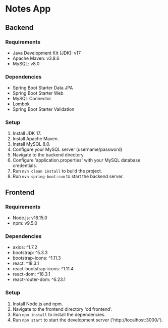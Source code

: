 # Notes App

## Backend

### Requirements

- Java Development Kit (JDK): v17
- Apache Maven: v3.8.6
- MySQL: v8.0

### Dependencies

- Spring Boot Starter Data JPA
- Spring Boot Starter Web
- MySQL Connector
- Lombok
- Spring Boot Starter Validation

### Setup

1. Install JDK 17.
2. Install Apache Maven.
3. Install MySQL 8.0.
4. Configure your MySQL server (username/password)
5. Navigate to the backend directory.
6. Configure 'application.properties' with your MySQL database credentials.
7. Run `mvn clean install` to build the project.
8. Run `mvn spring-boot:run` to start the backend server.


## Frontend

### Requirements

- Node.js: v18.15.0
- npm: v9.5.0

### Dependencies

- axios: ^1.7.2
- bootstrap: ^5.3.3
- bootstrap-icons: ^1.11.3
- react: ^18.3.1
- react-bootstrap-icons: ^1.11.4
- react-dom: ^18.3.1
- react-router-dom: ^6.23.1

### Setup

1. Install Node.js and npm.
2. Navigate to the frontend directory 'cd frontend'.
3. Run `npm install` to install the dependencies.
4. Run `npm start` to start the development server ('http://localhost:3000/').

